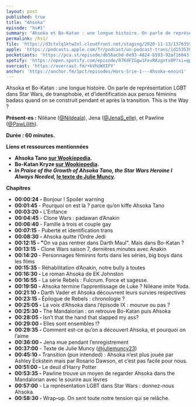 ```yaml
---
layout: post
published: true
title: "Ahsoka"
episode: "hs#1"
summary: "Ahsoka et Bo-Katan : une longue histoire. On parle de représentation LGBT dans Star Wars, de transphobie, et d’identification aux persos féminins badass quand on se construit pendant et après la transition. This is the Way ?"
permalink: /hs1/
file: 'https://d3ctxlq1ktw2nl.cloudfront.net/staging/2020-11-13/137635989-44100-2-fe105b3210639.m4a'
apple: 'https://podcasts.apple.com/fr/podcast/un-podcast-trans/id1535381424#episodeGuid=3de6b22d-2ab4-44d0-a13b-8bd3ff2bb797'
pocketcasts: 'https://pca.st/episode/db56acbd-6e93-4824-b593-92af16043f52'
spotify: 'https://open.spotify.com/episode/07KdFIGgw1FevR8zgnts0P?si=qpt75_i4RRuDN1hGS44h7A'
overcast: 'https://overcast.fm/+kVhUWXIFY'
anchor: 'https://anchor.fm/1pct/episodes/Hors-Srie-1---Ahsoka-enoin1'
---
```

<p>Ahsoka et Bo-Katan : une longue histoire. On parle de représentation LGBT dans Star Wars, de transphobie, et d’identification aux persos féminins badass quand on se construit pendant et après la transition. This is the Way ?</p>

<!--more-->

<p><strong>Présent-es :</strong> Niléane (<a href="https://twitter.com/Nildeala">@Nildeala</a>), Jena (<a href="https://twitter.com/JenaS_elle">@JenaS_elle</a>), et Pawline (<a href="https://twitter.com/PawLilith">@PawLilith</a>).</p>
<p><strong>Durée : 60 minutes.</strong></p>
<p><strong>Liens et ressources mentionnées</strong></p>
<ul>
  <li><strong>Ahsoka Tano </strong><a href="https://starwars.fandom.com/fr/wiki/Ahsoka_Tano"><strong>sur Wookiepedia</strong></a><strong>.</strong></li>
  <li><strong>Bo-Katan Kryze </strong><a href="https://starwars.fandom.com/fr/wiki/Bo-Katan_Kryze"><strong>sur Wookiepedia</strong></a><strong>.</strong></li>
  <li><em><strong>In Praise of the Growth of Ahsoka Tano, the Star Wars Heroine I Always Needed, </strong></em><a href="https://io9.gizmodo.com/in-praise-of-the-growth-of-ahsoka-tano-the-star-wars-h-1823682030"><strong>le texte de Julie Muncy</strong></a><strong>.</strong></li>
</ul>
<p><strong>Chapitres</strong></p>
<ul>
  <li><strong>00:00:24 - </strong>Bonjour ! Spoiler warning</li>
  <li><strong>00:01:45 </strong>- Pourquoi on est là ? parce qu’on kiffe Ahsoka Tano&nbsp;</li>
  <li><strong>00:03:20 - </strong>L’Enfance</li>
  <li><strong>00:04:45 </strong>- Clone Wars : padawan d’Anakin&nbsp;</li>
  <li><strong>00:06:40 </strong>- Famille à trois et couple gay</li>
  <li><strong>00:07:15 </strong>- Puberté et identification trans</li>
  <li><strong>00:08:30 - </strong>Ahsoka quitte l’Ordre Jedi</li>
  <li><strong>00:12:15 - "</strong>On va pas rentrer dans Darth Maul". Mais dans Bo-Katan ?</li>
  <li><strong>00:13:15 </strong>- Clone Wars saison 7, dernières minutes avec Anakin</li>
  <li><strong>00:14:20 </strong>- Personnages féminins forts dans les séries, big boys dans les films</li>
  <li><strong>00:15:35 </strong>- Réhabilitation d’Anakin, notre bully à toutes</li>
  <li><strong>00:16:30 - </strong>Le roman Ahsoka de EK Johnston</li>
  <li><strong>00:16:55</strong> - La série Rebels : Fulcrum. Force et sagesse.</li>
  <li><strong>00:19:50 - </strong>Ahsoka termine l’apprentissage de Luke ? Niléane imite Yoda.</li>
  <li><strong>00:21:10 - </strong>Darth Vader et Ahsoka découvrent leurs survies respectives</li>
  <li><strong>00:23:15 - </strong>Épilogue de Rebels : chronologie ?</li>
  <li><strong>00:25:05 - </strong>La voix d’Ahsoka dans l’épisode IX : mourue ou pas ?&nbsp;</li>
  <li><strong>00:25:30 - </strong>The Mandalorian : on retrouve Bo-Katan puis Ahsoka</li>
  <li><strong>00:28:05 - </strong>Isn’t that the hand that slapped my ass?</li>
  <li><strong>00:29:00 - </strong>Elles sont ensembles !?</li>
  <li><strong>00:29:35 - </strong>Comment est-ce qu’on a découvert Ahsoka, et pourquoi on l’aime</li>
  <li><strong>00:36:00 - </strong>Jena mue pendant l’enregistrement</li>
  <li><strong>00:37:00</strong> - Texte de Julie Muncy (<a href="https://twitter.com/juliemuncy23">@juliemuncy23</a>)&nbsp;</li>
  <li><strong>00:45:10 - </strong>Transition (pun intended) : Ahsoka n’est plus jouée par Ashley Eckstein mais par Rosario Dawson, et c’est pas facile pour nous.</li>
  <li><strong>00:51:00 - </strong>Le deuil d’Harry Potter</li>
  <li><strong>00:53:35 - </strong>Pawline trouve un moyen de regarder Ahsoka dans the Mandalorian avec le sourire aux lèvres</li>
  <li><strong>00:57:00</strong> - La représentation LGBT dans Star Wars : donnez-nous Ahsoka.</li>
  <li><strong>00:58:30 - </strong>Wrap<strong>-</strong>up. On sent toute notre tension qui se relâche.</li>
</ul>
